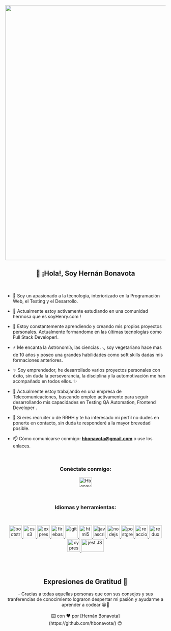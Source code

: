 <p align = "center" >
  <img src = "https://blog.froont.com/content/images/2014/12/01-Tab_keys-1.gif" width = "800" /> 
</p>
    
</p>
 <h2 align= "center"> 👋 ¡Hola!, Soy Hernán Bonavota </h2>
</br>

- 🌱 Soy un apasionado a la técnologia, interiorizado en la Programación Web, el Testing y el Desarrollo.

- 👯 Actualmente estoy activamente estudiando en una comunidad hermosa que es soyHenry.com !

- 🔭 Estoy constantemente aprendiendo y creando mis propios proyectos personales. Actualmente formandome en las últimas tecnologías como Full Stack Developer!.

- ⚡ Me encanta la Astronomía, las ciencias .·., soy vegetariano hace mas de 10 años y poseo una grandes habilidades como soft skills dadas mis formaciones anteriores.

- ✨ Soy emprendedor, he desarrollado varios proyectos personales con éxito, sin duda la perseverancia, la disciplina y la automotivación me han acompañado en todos ellos. ✨

- 🔭 Actualmente estoy trabajando en una empresa de Telecomunicaciones, buscando empleo activamente para seguir desarrollando mis capacidades en Testing QA Automation, Frontend Developer .   

- 💬 Si eres recruiter o de RRHH y te ha interesado mi perfil no dudes en ponerte en contacto, sin duda te responderé a la mayor brevedad posible.

- 📫 Cómo comunicarse conmigo: **hbonavota@gmail.com** o use los enlaces.  
<br>
<h3 align = "center"> Conéctate conmigo: </h3>
<div align = "center">
    <p align = "center">
        <a href="https://www.linkedin.com/in/bonavota/" target="_blank"> <img align = "center" src = "https://cdn.icon-icons.com/icons2/285/PNG/256/social_linkedin_box_blue_256_30641.png" alt ="Hbonavota"height =" 30 "width =" 40 "/> </a>
    </p>
<div>
<br>
<h3 align = "center"> Idiomas y herramientas: </h3>
</br>
<p align = "center"> 
    <a href="https://getbootstrap.com" target="_blank"> <img src = "https://upload.wikimedia.org/wikipedia/commons/thumb/b/b2/Bootstrap_logo.svg/1200px-Bootstrap_logo.svg.png" alt =" bootstrap "width =" 40 "height =" 40 "/> 
    </a> 
    <a href =" https://www.w3schools.com/css/ "target ="_blank "> <img src = "https://devicons.github.io/devicon/devicon.git/icons/css3/css3-original-wordmark.svg" alt ="css3" width =" 40 "height =" 40 "/> 
    </a> 
    <a href="https://expressjs.com" target="_blank"> <img src ="https://miro.medium.com/max/456/1*Jr3NFSKTfQWRUyjblBSKeg.png" alt="express "width =" 40 "height =" 40 "/> 
    </a> 
    <a href = "https://firebase.google.com/" target ="_blank"> <img src="https://www.vectorlogo.zone/logos/firebase/firebase-icon.svg" alt = "firebase "width =" 40 "height =" 40 "/> 
    </a> 
    <a href="https://git-scm.com/" target="_blank"> <img src ="https://git-scm.com/images/logos/logomark-orange@2x.png"alt =" git "width =" 40 "height =" 40 "/> </a> <a href =" https: // www.w3.org/html/ "target ="_blank "> <img src ="https://devicons.github.io/devicon/devicon.git/icons/html5/html5-original-wordmark.svg" alt =" html5 "width =" 40 "height =" 40 "/> 
    </a> 
    <a href =" https://developer.mozilla.org/en-US/docs/Web/JavaScript "target="_ blank"> <img src ="https://devicons.github.io/devicon/devicon.git/icons/javascript/javascript-original.svg" alt = "javascript" width = "40" height = "40" /> 
    </a> 
    <a href="https://nodejs.org" target="_blank"> <img src = "https://upload.wikimedia.org/wikipedia/commons/d/d9/Node.js_logo.svg" alt =" nodejs "width =" 40 "height =" 40 "/> </a> <a href="https://www.postgresql.org" target="_blank"> <img src = "https://devicons.github.io/devicon/devicon.git/icons/postgresql/postgresql-original-wordmark.svg" alt = "postgresql" width = "40" height = "40" /> 
    </a> 
    <a href="https://reactjs.org/" target="_blank"> <img src = "https://devicons.github.io/devicon/devicon.git/icons/react/react-original-wordmark.svg" alt =" reaccionar "width =" 40 "height =" 40 "/> 
    </a> 
    <a href = "https://redux.js.org" target = "_ blank"> <img src = "https://devicons.github.io/devicon/devicon.git/icons/redux/redux-original.svg" alt = "redux" width = "40" height = "40" /> </a> 
    <a href = "https://www.cypress.io/" target = "_ blank"> <img src = "https://res-3.cloudinary.com/crunchbase-production/image/upload/c_lpad,h_256,w_256,f_auto,q_auto:eco/q1cwqhahz7jbtfzalznd" alt = "cypress.io" width = "40" height = "40" /> 
    </a> 
    <a href = "https://jestjs.io/" target = "_ blank"> <img src = "https://symbols-electrical.getvecta.com/stencil_85/19_jest.54571e35bb.svg" alt = "jest JS" width = "70" height = "40" /> 
    </a> 
    
</p>
</br>
</br>

## Expresiones de Gratitud 🎁

<p aling ="center">
- Gracias a todas aquellas personas que con sus consejos y sus tranferencias de conocimiento lograron despertar mi pasión y ayudarme a aprender a codear 😀💪  
  <br>
  </br>
⌨️ con ❤️ por [Hernán Bonavota]
</br>
(https://github.com/hbonavota/) 😊
</p>


